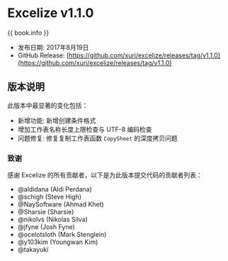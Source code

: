 # Excelize v1.1.0

{{ book.info }}

* 发布日期: 2017年8月19日
* GitHub Release: [https://github.com/xuri/excelize/releases/tag/v1.1.0](https://github.com/xuri/excelize/releases/tag/v1.1.0)

## 版本说明

此版本中最显著的变化包括：

* 新增功能: 新增创建条件格式
* 增加工作表名称长度上限检查与 UTF-8 编码检查
* 问题修复: 修复复制工作表函数 `CopySheet` 的深度拷贝问题

### 致谢

感谢 Excelize 的所有贡献者，以下是为此版本提交代码的贡献者列表：

* @aldidana (Aldi Perdana)
* @schigh (Steve High)
* @NaySoftware (Ahmad Khet)
* @Sharsie (Sharsie)
* @nikolvs (Nikolas Silva)
* @jfyne (Josh Fyne)
* @ocelotsloth (Mark Stenglein)
* @y103kim (Youngwan Kim)
* @takayuki
